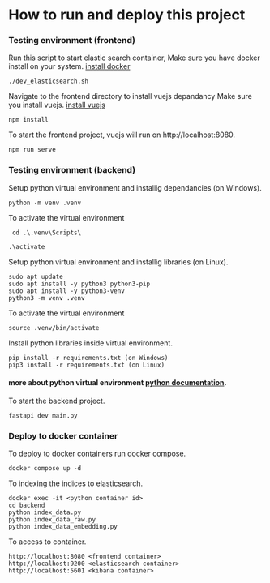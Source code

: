 # How to run and deploy this project 

### Testing environment (frontend)
Run this script to start elastic search container, Make sure you have docker install on your system. [install docker](https://docs.docker.com/get-started/get-docker/)
```
./dev_elasticsearch.sh
```
Navigate to the frontend directory to install vuejs depandancy Make sure you install vuejs. [install vuejs](https://cli.vuejs.org/guide/installation.html)
```
npm install
```
To start the frontend project, vuejs will run on http://localhost:8080.
```
npm run serve
```
### Testing environment (backend)

Setup python virtual environment and installig dependancies (on Windows). 
```
python -m venv .venv
```
To activate the virtual environment 
```
 cd .\.venv\Scripts\   
```
```
.\activate
```
Setup python virtual environment and installig libraries (on Linux). 
```
sudo apt update
sudo apt install -y python3 python3-pip
sudo apt install -y python3-venv
python3 -m venv .venv
```
To activate the virtual environment 
```
source .venv/bin/activate
```
Install python libraries inside virtual environment.
```
pip install -r requirements.txt (on Windows)
pip3 install -r requirements.txt (on Linux)
```
#### more about python virtual environment [python documentation](https://docs.python.org/3/library/venv.html).
To start the backend project.
```
fastapi dev main.py
```
### Deploy to docker container
To deploy to docker containers run docker compose.
```
docker compose up -d
```
To indexing the indices to elasticsearch.
```
docker exec -it <python container id>
cd backend
python index_data.py
python index_data_raw.py
python index_data_embedding.py
```
To access to container.
```
http://localhost:8080 <frontend container>
http://localhost:9200 <elasticsearch container>
http://localhost:5601 <kibana container>
```